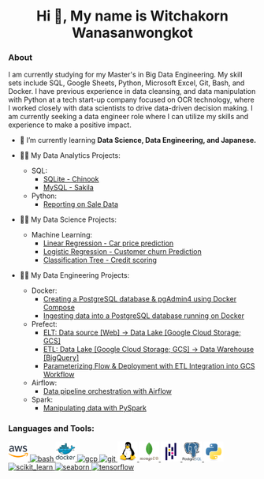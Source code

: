 <h1 align="center">Hi 👋, My name is Witchakorn Wanasanwongkot</h1>

<h3 align="left">About</h3>

I am currently studying for my Master's in Big Data Engineering. My skill sets include SQL, Google Sheets, Python, Microsoft Excel, Git, Bash, and Docker. I have previous experience in data cleansing, and data manipulation with Python at a tech start-up company focused on OCR technology, where I worked closely with data scientists to drive data-driven decision making. I am currently seeking a data engineer role where I can utilize my skills and experience to make a positive impact.

- 🧠 I’m currently learning **Data Science, Data Engineering, and Japanese.**

- 👨‍💻 My Data Analytics Projects:
    -  SQL:
        - [SQLite - Chinook](https://github.com/NutBodyslam053/NutBodyslam053/blob/main/SQL/sqlite-chinook.ipynb)
        - [MySQL - Sakila](https://github.com/NutBodyslam053/NutBodyslam053/blob/main/SQL/mysql-sakila.ipynb)
    -  Python:
        - [Reporting on Sale Data](https://github.com/NutBodyslam053/NutBodyslam053/blob/main/Python/Reporting%20on%20Sale%20Data.ipynb)

- 👨‍💻 My Data Science Projects:
    -  Machine Learning:
        -  [Linear Regression - Car price prediction](https://github.com/NutBodyslam053/MLzoomcamp/blob/main/01-LinearRegression/01-carprice.ipynb)
        -  [Logistic Regression - Customer churn Prediction](https://github.com/NutBodyslam053/MLzoomcamp/blob/main/02-LogisticRegression/02-churn.ipynb)
        -  [Classification Tree - Credit scoring](https://github.com/NutBodyslam053/MLzoomcamp/blob/main/04-ClassificationTree/05-credit_scoring.ipynb)

- 👨‍💻 My Data Engineering Projects:
    - Docker:
        - [Creating a PostgreSQL database & pgAdmin4 using Docker Compose](https://github.com/NutBodyslam053/DEzoomcamp/blob/main/2_docker_sql/docker-compose.yaml)
        - [Ingesting data into a PostgreSQL database running on Docker](https://github.com/NutBodyslam053/DEzoomcamp/blob/main/2_docker_sql/ingest-data.py)
    - Prefect:
        - [ELT: Data source [Web] -> Data Lake [Google Cloud Storage; GCS]](https://github.com/NutBodyslam053/DEzoomcamp/blob/main/3_prefect_gcp/flows/02_gcp/elt_web_to_gcs.py)
        - [ETL: Data Lake [Google Cloud Storage; GCS] -> Data Warehouse [BigQuery]](https://github.com/NutBodyslam053/DEzoomcamp/blob/main/3_prefect_gcp/flows/02_gcp/etl_gcs_to_bq.py)
        - [Parameterizing Flow & Deployment with ETL Integration into GCS Workflow](https://github.com/NutBodyslam053/DEzoomcamp/blob/main/3_prefect_gcp/flows/03_deployments/parameterized_flow.py)
    - Airflow:
        - [Data pipeline orchestration with Airflow](https://github.com/NutBodyslam053/NutBodyslam053/blob/main/Airflow/Airflow.py)
    - Spark:
        - [Manipulating data with PySpark](https://github.com/NutBodyslam053/NutBodyslam053/blob/main/Spark/PySpark.ipynb)

<h3 align="left">Languages and Tools:</h3>
<p align="left"> <a href="https://aws.amazon.com" target="_blank" rel="noreferrer"> <img src="https://raw.githubusercontent.com/devicons/devicon/master/icons/amazonwebservices/amazonwebservices-original-wordmark.svg" alt="aws" width="40" height="40"/> </a> <a href="https://www.gnu.org/software/bash/" target="_blank" rel="noreferrer"> <img src="https://www.vectorlogo.zone/logos/gnu_bash/gnu_bash-icon.svg" alt="bash" width="40" height="40"/> </a> <a href="https://www.docker.com/" target="_blank" rel="noreferrer"> <img src="https://raw.githubusercontent.com/devicons/devicon/master/icons/docker/docker-original-wordmark.svg" alt="docker" width="40" height="40"/> </a> <a href="https://cloud.google.com" target="_blank" rel="noreferrer"> <img src="https://www.vectorlogo.zone/logos/google_cloud/google_cloud-icon.svg" alt="gcp" width="40" height="40"/> </a> <a href="https://git-scm.com/" target="_blank" rel="noreferrer"> <img src="https://www.vectorlogo.zone/logos/git-scm/git-scm-icon.svg" alt="git" width="40" height="40"/> </a> <a href="https://www.linux.org/" target="_blank" rel="noreferrer"> <img src="https://raw.githubusercontent.com/devicons/devicon/master/icons/linux/linux-original.svg" alt="linux" width="40" height="40"/> </a> <a href="https://www.mongodb.com/" target="_blank" rel="noreferrer"> <img src="https://raw.githubusercontent.com/devicons/devicon/master/icons/mongodb/mongodb-original-wordmark.svg" alt="mongodb" width="40" height="40"/> </a> <a href="https://pandas.pydata.org/" target="_blank" rel="noreferrer"> <img src="https://raw.githubusercontent.com/devicons/devicon/2ae2a900d2f041da66e950e4d48052658d850630/icons/pandas/pandas-original.svg" alt="pandas" width="40" height="40"/> </a> <a href="https://www.postgresql.org" target="_blank" rel="noreferrer"> <img src="https://raw.githubusercontent.com/devicons/devicon/master/icons/postgresql/postgresql-original-wordmark.svg" alt="postgresql" width="40" height="40"/> </a> <a href="https://www.python.org" target="_blank" rel="noreferrer"> <img src="https://raw.githubusercontent.com/devicons/devicon/master/icons/python/python-original.svg" alt="python" width="40" height="40"/> </a> <a href="https://scikit-learn.org/" target="_blank" rel="noreferrer"> <img src="https://upload.wikimedia.org/wikipedia/commons/0/05/Scikit_learn_logo_small.svg" alt="scikit_learn" width="40" height="40"/> </a> <a href="https://seaborn.pydata.org/" target="_blank" rel="noreferrer"> <img src="https://seaborn.pydata.org/_images/logo-mark-lightbg.svg" alt="seaborn" width="40" height="40"/> </a> <a href="https://www.tensorflow.org" target="_blank" rel="noreferrer"> <img src="https://www.vectorlogo.zone/logos/tensorflow/tensorflow-icon.svg" alt="tensorflow" width="40" height="40"/> </a> </p>
